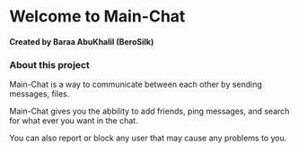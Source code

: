 <h1>Welcome to Main-Chat</h1>
<h4>Created by Baraa AbuKhalil (BeroSilk)</h4>

<h3>About this project</h3>
Main-Chat is a way to communicate between each other by sending messages, files.

Main-Chat gives you the abbility to add friends, ping messages, and search for what ever you want in the chat.

You can also report or block any user that may cause any problems to you.